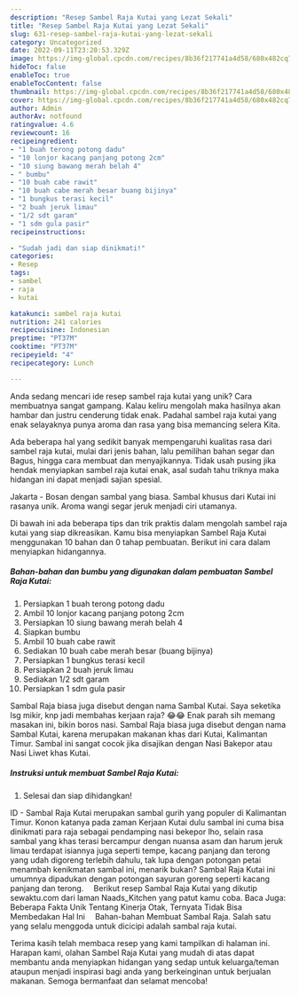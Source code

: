 ```yaml
---
description: "Resep Sambel Raja Kutai yang Lezat Sekali"
title: "Resep Sambel Raja Kutai yang Lezat Sekali"
slug: 631-resep-sambel-raja-kutai-yang-lezat-sekali
category: Uncategorized
date: 2022-09-11T23:20:53.329Z
image: https://img-global.cpcdn.com/recipes/8b36f217741a4d58/680x482cq70/sambel-raja-kutai-foto-resep-utama.jpg
hideToc: false
enableToc: true
enableTocContent: false
thumbnail: https://img-global.cpcdn.com/recipes/8b36f217741a4d58/680x482cq70/sambel-raja-kutai-foto-resep-utama.jpg
cover: https://img-global.cpcdn.com/recipes/8b36f217741a4d58/680x482cq70/sambel-raja-kutai-foto-resep-utama.jpg
author: Admin
authorAv: notfound
ratingvalue: 4.6
reviewcount: 16
recipeingredient:
- "1 buah terong potong dadu"
- "10 lonjor kacang panjang potong 2cm"
- "10 siung bawang merah belah 4"
- " bumbu"
- "10 buah cabe rawit"
- "10 buah cabe merah besar buang bijinya"
- "1 bungkus terasi kecil"
- "2 buah jeruk limau"
- "1/2 sdt garam"
- "1 sdm gula pasir"
recipeinstructions:

- "Sudah jadi dan siap dinikmati!"
categories:
- Resep
tags:
- sambel
- raja
- kutai

katakunci: sambel raja kutai 
nutrition: 241 calories
recipecuisine: Indonesian
preptime: "PT37M"
cooktime: "PT37M"
recipeyield: "4"
recipecategory: Lunch

---
```





Anda sedang mencari ide resep sambel raja kutai yang unik? Cara membuatnya sangat gampang. Kalau keliru mengolah maka hasilnya akan hambar dan justru cenderung tidak enak. Padahal sambel raja kutai yang enak selayaknya punya aroma dan rasa yang bisa memancing selera Kita.





Ada beberapa hal yang sedikit banyak mempengaruhi kualitas rasa dari sambel raja kutai, mulai dari jenis bahan, lalu pemilihan bahan segar dan Bagus, hingga cara membuat dan menyajikannya. Tidak usah pusing jika hendak menyiapkan sambel raja kutai enak,      asal sudah tahu triknya maka hidangan ini dapat menjadi sajian spesial.














Jakarta - Bosan dengan sambal yang biasa. Sambal khusus dari Kutai ini rasanya unik. Aroma wangi segar jeruk menjadi ciri utamanya.






Di bawah ini ada beberapa tips dan trik praktis dalam mengolah sambel raja kutai yang siap dikreasikan. Kamu bisa menyiapkan Sambel Raja Kutai menggunakan 10 bahan dan 0 tahap pembuatan. Berikut ini cara dalam menyiapkan hidangannya.

<!--inarticleads1-->

##### Bahan-bahan dan bumbu yang digunakan dalam pembuatan Sambel Raja Kutai:

1. Persiapkan 1 buah terong potong dadu
1. Ambil 10 lonjor kacang panjang potong 2cm
1. Persiapkan 10 siung bawang merah belah 4
1. Siapkan  bumbu
1. Ambil 10 buah cabe rawit
1. Sediakan 10 buah cabe merah besar (buang bijinya)
1. Persiapkan 1 bungkus terasi kecil
1. Persiapkan 2 buah jeruk limau
1. Sediakan 1/2 sdt garam
1. Persiapkan 1 sdm gula pasir


Sambal Raja biasa juga disebut dengan nama Sambal Kutai. Saya seketika lsg mikir, knp jadi membahas kerjaan raja? 😂😂 Enak parah sih memang masakan ini, bikin boros nasi. Sambal Raja biasa juga disebut dengan nama Sambal Kutai, karena merupakan makanan khas dari Kutai, Kalimantan Timur. Sambal ini sangat cocok jika disajikan dengan Nasi Bakepor atau Nasi Liwet khas Kutai. 

<!--inarticleads2-->

##### Instruksi untuk membuat Sambel Raja Kutai:


1. Selesai dan siap dihidangkan!

ID - Sambal Raja Kutai merupakan sambal gurih yang populer di Kalimantan Timur. Konon katanya pada zaman Kerjaan Kutai dulu sambal ini cuma bisa dinikmati para raja sebagai pendamping nasi bekepor lho, selain rasa sambal yang khas terasi bercampur dengan nuansa asam dan harum jeruk limau terdapat isiannya juga seperti tempe, kacang panjang dan terong yang udah digoreng terlebih dahulu, tak lupa dengan potongan petai menambah kenikmatan sambal ini, menarik bukan? Sambal Raja Kutai ini umumnya dipadukan dengan potongan sayuran goreng seperti kacang panjang dan terong. ⠀ Berikut resep Sambal Raja Kutai yang dikutip sewaktu.com dari laman Naads_Kitchen yang patut kamu coba. Baca Juga: Beberapa Fakta Unik Tentang Kinerja Otak, Ternyata Tidak Bisa Membedakan Hal Ini ⠀ Bahan-bahan Membuat Sambal Raja. Salah satu yang selalu menggoda untuk dicicipi adalah sambal raja kutai. 

Terima kasih telah membaca resep yang kami tampilkan di halaman ini. Harapan kami, olahan Sambel Raja Kutai yang mudah di atas dapat membantu anda menyiapkan hidangan yang sedap untuk keluarga/teman ataupun menjadi inspirasi bagi anda yang berkeinginan untuk berjualan makanan. Semoga bermanfaat dan selamat mencoba!

